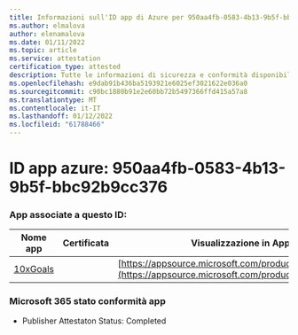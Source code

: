 ```yaml
---
title: Informazioni sull'ID app di Azure per 950aa4fb-0583-4b13-9b5f-bbc92b9cc376
ms.author: elmalova
author: elenamalova
ms.date: 01/11/2022
ms.topic: article
ms.service: attestation
certification_type: attested
description: Tutte le informazioni di sicurezza e conformità disponibili per 950aa4fb-0583-4b13-9b5f-bbc92b9cc376.
ms.openlocfilehash: e9dab91b436ba5193921e6025ef3021622e036a0
ms.sourcegitcommit: c90bc1880b91e2e60bb72b5497366ffd415a57a8
ms.translationtype: MT
ms.contentlocale: it-IT
ms.lasthandoff: 01/12/2022
ms.locfileid: "61788466"
---
```

# <a name="azure-app-id-950aa4fb-0583-4b13-9b5f-bbc92b9cc376"></a>ID app azure: 950aa4fb-0583-4b13-9b5f-bbc92b9cc376


### <a name="apps-associated-with-this-id"></a>App associate a questo ID:
| **Nome app** | **Certificata** | **Visualizzazione in AppSource** |
|--------------|---------------|-----------------------|
| [10xGoals](https://docs.microsoft.com/microsoft-365-app-certification/forward/WA200003122) |  | [https://appsource.microsoft.com/product/office/WA200003122](https://appsource.microsoft.com/product/office/WA200003122) |

### <a name="microsoft-365-app-compliance-status"></a>Microsoft 365 stato conformità app
- Publisher Attestaton Status: Completed

